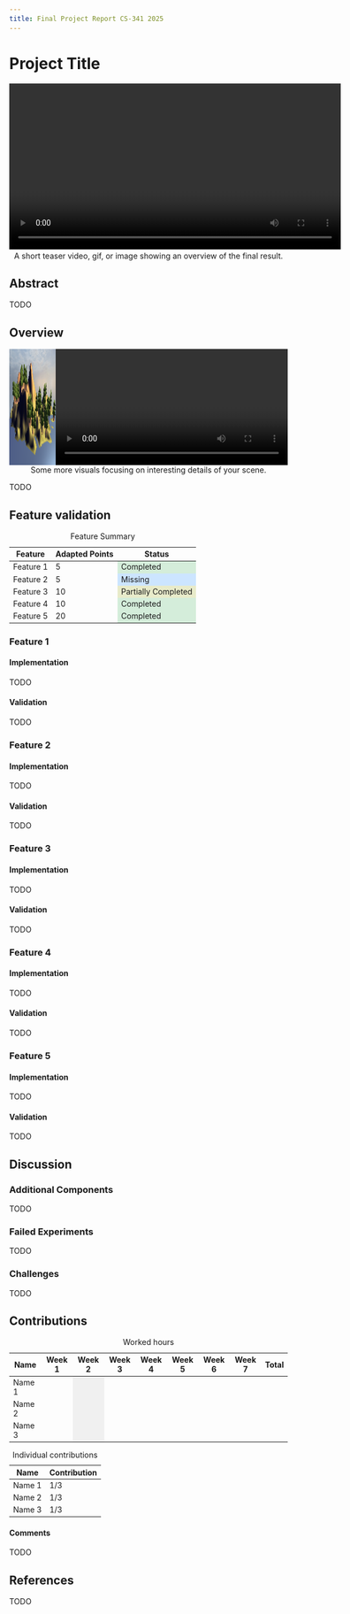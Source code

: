 ```yaml
---
title: Final Project Report CS-341 2025
---
```


# Project Title

<div>
<video src="videos/demo_teaser.mp4" height="300px" autoplay loop></video>
</div>
<figcaption style="text-align: center;">A short teaser video, gif, or image showing an overview of the final result.</figcaption>

## Abstract

TODO


## Overview

<div style="display: flex; justify-content: space-around; align-items: center;">
<div>
<img src="images/demo_detail.png" height="210px" style="vertical-align: middle;">
</div>
<div>
<video src="videos/demo_detail.mp4" height="210px" autoplay loop style="vertical-align: middle;"></video>
</div>
</div>
<figcaption style="text-align: center;">Some more visuals focusing on interesting details of your scene.</figcaption>

TODO


## Feature validation

<table>
	<caption>Feature Summary</caption>
	<thead>
		<tr>
			<th>Feature</th>
			<th>Adapted Points</th>
			<th>Status</th>
		</tr>
	</thead>
	<tbody>
		<tr>
			<td>Feature 1</td>
			<td>5</td>
			<td style="background-color: #d4edda;">Completed</td>
		</tr>
		<tr>
			<td>Feature 2</td>
			<td>5</td>
			<td style="background-color: #cce5ff;">Missing</td>
		</tr>
		<tr>
			<td>Feature 3</td>
			<td>10</td>
			<td style="background-color: #e8ebca;">Partially Completed</td>
		</tr>
		<tr>
			<td>Feature 4</td>
			<td>10</td>
			<td style="background-color: #d4edda;">Completed</td>
		</tr>
		<tr>
			<td>Feature 5</td>
			<td>20</td>
			<td style="background-color: #d4edda;">Completed</td>
		</tr>
	</tbody>
</table>


### Feature 1

#### Implementation

TODO

#### Validation

TODO


### Feature 2

#### Implementation

TODO

#### Validation

TODO


### Feature 3

#### Implementation

TODO

#### Validation

TODO


### Feature 4

#### Implementation

TODO

#### Validation

TODO


### Feature 5

#### Implementation

TODO

#### Validation

TODO


## Discussion

### Additional Components

TODO

### Failed Experiments

TODO

### Challenges

TODO


## Contributions

<table>
	<caption>Worked hours</caption>
	<thead>
		<tr>
			<th>Name</th>
			<th>Week 1</th>
			<th>Week 2</th>
			<th>Week 3</th>
			<th>Week 4</th>
			<th>Week 5</th>
			<th>Week 6</th>
			<th>Week 7</th>
			<th>Total</th>
		</tr>
	</thead>
	<tbody>
		<tr>
			<td>Name 1</td>
			<td></td>
			<td style="background-color: #f0f0f0;"></td>
			<td></td>
			<td></td>
			<td></td>
			<td></td>
			<td></td>
			<td></td>
		</tr>
		<tr>
			<td>Name 2</td>
			<td></td>
			<td style="background-color: #f0f0f0;"></td>
			<td></td>
			<td></td>
			<td></td>
			<td></td>
			<td></td>
			<td></td>
		</tr>
		<tr>
			<td>Name 3</td>
			<td></td>
			<td style="background-color: #f0f0f0;"></td>
			<td></td>
			<td></td>
			<td></td>
			<td></td>
			<td></td>
			<td></td>
		</tr>
	</tbody>
</table>

<table>
	<caption>Individual contributions</caption>
	<thead>
		<tr>
			<th>Name</th>
			<th>Contribution</th>
		</tr>
	</thead>
	<tbody>
		<tr>
			<td>Name 1</td>
			<td>1/3</td>
		</tr>
		<tr>
			<td>Name 2</td>
			<td>1/3</td>
		</tr>
		<tr>
			<td>Name 3</td>
			<td>1/3</td>
		</tr>
	</tbody>
</table>


#### Comments

TODO


## References

TODO